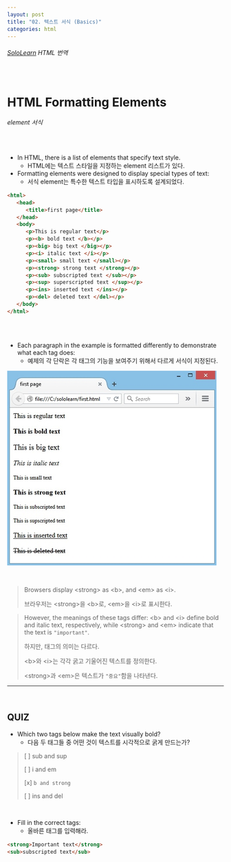 ```yaml
---
layout: post
title: "02. 텍스트 서식 (Basics)"
categories: html
---
```


###### [SoloLearn](https://www.sololearn.com/) HTML 번역

<br>

# HTML Formatting Elements

###### element 서식

<br>

- In HTML, there is a list of elements that specify text style.
  - HTML에는 텍스트 스타일을 지정하는 element 리스트가 있다.
- Formatting elements were designed to display special types of text:
  - 서식 element는 특수한 텍스트 타입을 표시하도록 설계되었다.

```html
<html>
   <head>
      <title>first page</title>
   </head>
   <body>
      <p>This is regular text</p>
      <p><b> bold text </b></p>
      <p><big> big text </big></p>
      <p><i> italic text </i></p>
      <p><small> small text </small></p>
      <p><strong> strong text </strong></p>
      <p><sub> subscripted text </sub></p>
      <p><sup> superscripted text </sup></p>
      <p><ins> inserted text </ins></p>
      <p><del> deleted text </del></p>
   </body>
</html>
```

<br>

<br>

- Each paragraph in the example is formatted differently to demonstrate what each tag does:
  - 예제의 각 단락은 각 태그의 기능을 보여주기 위해서 다르게 서식이 지정된다.

![sololearn img](/assets/img/sololearn-html-basic-02-01.jpeg)

<br>

> Browsers display \<strong> as \<b>, and \<em> as \<i>.
>
> 브라우저는 \<strong>을 \<b>로, \<em>을 \<i>로 표시한다.

> However, the meanings of these tags differ: \<b> and \<i> define bold and italic text, respectively, while \<strong> and \<em> indicate that the text is `"important"`.
>
> 하지만, 태그의 의미는 다르다.
>
> \<b>와 \<i>는 각각 굵고 기울어진 텍스트를 정의한다.
>
> \<strong>과 \<em>은 텍스트가 `"중요"`함을 나타낸다.

------

<br>

## QUIZ

- Which two tags below make the text visually bold?
  - 다음 두 태그들 중 어떤 것이 텍스트를 시각적으로 굵게 만드는가?

> [ ] sub and sup
>
> [ ] i and em
>
> [x] `b and strong`
>
> [ ] ins and del

<br>

- Fill in the correct tags:
  - 올바른 태그를 입력해라.

```html
<strong>Important text</strong>
<sub>subscripted text</sub>
```

<br>